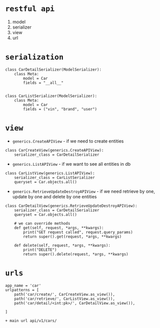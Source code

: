 `restful api`
=

1. model
2. serializer
3. view
4. url


`serialization`
==

```
class CarDetailSerializer(ModelSerializer):
    class Meta:
        model = Car
        fields = "__all__"


class CarListSerializer(ModelSerializer):
    class Meta:
        model = Car
        fields = ("vin", "brand", "user")
```

`view`
==

- `generics.CreateAPIView` -  if we need to create entities
```
class CarCreateView(generics.CreateAPIView):
    serializer_class = CarDetailSerializer
```
- `generics.ListAPIView` - if we want to see all entities in db
```
class CarListView(generics.ListAPIView):
    serializer_class = CarListSerializer
    queryset = Car.objects.all()
```
- `generics.RetrieveUpdateDestroyAPIView` - if we need retrieve by one, update by one and delete by one entities
```
class CarDetailView(generics.RetrieveUpdateDestroyAPIView):
    serializer_class = CarDetailSerializer
    queryset = Car.objects.all()

    # we can override methods
    def get(self, request, *args, **kwargs):
        print("GET request called", request.query_params)
        return super().get(request, *args, **kwargs)

    def delete(self, request, *args, **kwargs):
        print("DELETE")
        return super().delete(request, *args, **kwargs)
```

`urls`
==

```
app_name = 'car'
urlpatterns = [
    path('car/create/', CarCreateView.as_view()),
    path('car/retrieve/', CarListView.as_view()),
    path('car/detail/<int:pk>/', CarDetailView.as_view()),

]

+ main url api/v1/cars/


```
